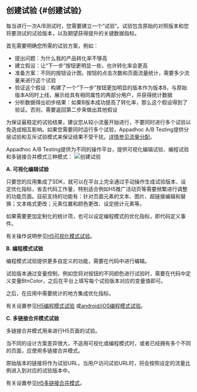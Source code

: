 ## 创建试验 {#创建试验}

每当进行一次A/B测试时，您需要建立一个“试验”。试验包含原始的对照版本和您将要测试的试验版本，以及期望获得提升的关键数据指标。

首先需要明确您所需的试验方案，例如：

* 提出问题：为什么我的产品转化率不够高
* 建立假设：让“下一步”按钮更明显一些，也许转化率会更高
* 准备方案：不同的按钮设计图，按钮的点击次数和页面流量统计，需要多少流量来进行这个试验
* 验证这个假设：构建了一个“下一步”按钮更加明显的版本作为版本B，与原始版本A同时上线，展示给具有相同属性的两部分用户，并获得统计数据
* 分析数据得出初步结果：如果B版本成功提高了转化率，那么这个假设得到了验证。否则，需要返回第二步来做出其他假设

为保证最稳定的试验结果，建议您从较小流量开始进行，不要同时进行多个试验以免造成相互影响。如果您需要同时运行多个试验，Appadhoc A/B Testing提供分层试验和互斥试验模式来保证结果不受干扰。[详情参见流量分配](http://doc.appadhoc.com/expFlow/flowDistribution.html)。

Appadhoc A/B Testing提供为不同的操作平台，提供可视化编辑试验、编程试验和多链接合并模式三种模式： ![](http://doc.appadhoc.com/_images/design/level1.png "创建试验")

**A. 可视化编辑试验**

只要您的应用集成了SDK，就可以在平台上完全通过手动操作生成试验版本、设定优化指标，省去代码工作量，特别适合例如H5推广活动页等需要频繁进行调整的功能页面。目前支持的功能有：针对页面元素的文本、图片、超链接编辑和替换；文本格式更改；元素位置和颜色更改、设定统计元素等。

如果需要更加定制化的统计项，也可以设定编程模式的优化指标，即代码定义事件。

有关操作说明参见[H5可视化模式试验](http://doc.appadhoc.com/H5exp/Visual.html)。

**B. 编程模式试验**

编程模式试验提供更多自定义的功能，需要在代码中进行编辑。

试验版本通过变量控制，例如您将对按钮的不同颜色进行试验时，需要在代码中定义变量BtnColor，之后在平台上填写每个试验版本对应的变量值即可。

之后，在应用中需要统计的地方集成优化指标。

有关设置参见[H5编程模式试验](http://doc.appadhoc.com/H5exp/coding.html) 或[android/iOS编程模式试验](http://doc.appadhoc.com/mobileexp/coding.html)。

**C. 多链接合并模式试验**

多链接合并模式用来进行H5页面的试验。

当不同的设计方案差异很大，不适用可视化或编程模式时，或者已经拥有多个不同的页面，应使用多链接合并模式。

原始版本的链接将作为试验URL，当用户访问试验URL时，将会按照设定的流量比例进入到对应的试验版本中。

有关设置参见[H5多链接合并模式](http://doc.appadhoc.com/H5exp/URLsplite.html)。

